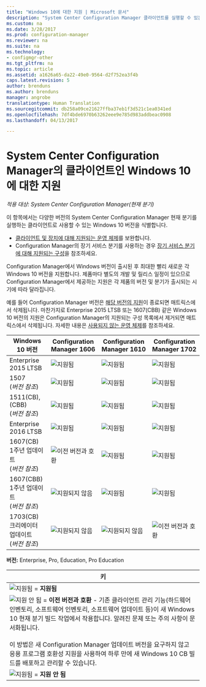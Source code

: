 ```yaml
---
title: "Windows 10에 대한 지원 | Microsoft 문서"
description: "System Center Configuration Manager 클라이언트를 실행할 수 있는 Windows 10 버전을 알아봅니다."
ms.custom: na
ms.date: 3/28/2017
ms.prod: configuration-manager
ms.reviewer: na
ms.suite: na
ms.technology:
- configmgr-other
ms.tgt_pltfrm: na
ms.topic: article
ms.assetid: a1626a65-da22-49e0-9564-d2f752ea3f4b
caps.latest.revision: 5
author: brenduns
ms.author: brenduns
manager: angrobe
translationtype: Human Translation
ms.sourcegitcommit: db258a09ce21627ffba37eb1f3d521c1ea0341ed
ms.openlocfilehash: 7df4bde6970b63262eee9e785d983addbeac0908
ms.lasthandoff: 04/13/2017

---
```

# <a name="support-for-windows-10-as-a-client-of-system-center-configuration-manager"></a>System Center Configuration Manager의 클라이언트인 Windows 10에 대한 지원

*적용 대상: System Center Configuration Manager(현재 분기)*


 이 항목에서는 다양한 버전의 System Center Configuration Manager 현재 분기를 실행하는 클라이언트로 사용할 수 있는 Windows 10 버전을 식별합니다.

- [클라이언트 및 장치에 대해 지원되는 운영 체제](/sccm/core/plan-design/configs/supported-operating-systems-for-clients-and-devices)를 보완합니다.
- Configuration Manager의 장기 서비스 분기를 사용하는 경우 [장기 서비스 분기에 대해 지원되는 구성](/sccm/core/understand/supported-configurations-for-ltsb)을 참조하세요.

Configuration Manager에서 Windows 버전이 출시된 후 최대한 빨리 새로운 각 Windows 10 버전을 지원합니다. 제품마다 별도의 개발 및 릴리스 일정이 있으므로 Configuration Manager에서 제공하는 지원은 각 제품의 버전 및 분기가 출시되는 시기에 따라 달라집니다.

예를 들어 Configuration Manager 버전은 [해당 버전의 지원](/sccm/core/servers/manage/current-branch-versions-supported)이 종료되면 매트릭스에서 삭제됩니다. 마찬가지로 Enterprise 2015 LTSB 또는 1607(CBB) 같은 Windows 10 버전의 지원은 Configuration Manager의 지원되는 구성 목록에서 제거되면 매트릭스에서 삭제됩니다. 자세한 내용은 [사용되지 않는 운영 체제](/sccm/core/plan-design/changes/removed-and-deprecated-features#deprecated-operating-systems)를 참조하세요.



|Windows 10 버전                    |Configuration Manager 1606          |Configuration Manager 1610          |    Configuration Manager 1702 |
|---------------------|-----|-----|-----|
|Enterprise 2015 LTSB                   |![지원됨](media/green_check.png) |![지원됨](media/green_check.png) |![지원됨](media/green_check.png) |
|1507 <br />(*버전 참조*)            |![지원됨](media/green_check.png) |![지원됨](media/green_check.png) |![지원됨](media/green_check.png) |
|1511(CB), (CBB)<br />(*버전 참조*) |![지원됨](media/green_check.png) |![지원됨](media/green_check.png) |![지원됨](media/green_check.png) |
|Enterprise 2016 LTSB                   |![지원됨](media/green_check.png) |![지원됨](media/green_check.png) |![지원됨](media/green_check.png) |
|1607(CB)    <br />1주년 업데이트<br />(*버전 참조*)      |![이전 버전과 호환](media/blue_compat.png) |![지원됨](media/green_check.png) |![지원됨](media/green_check.png) |
|1607(CBB)    <br />1주년 업데이트<br />(*버전 참조*)      |![지원되지 않음](media/Red_X.png)   |![지원됨](media/green_check.png) |![지원됨](media/green_check.png) |
|1703(CB)    <br />크리에이터 업데이트<br />(*버전 참조*)      |![지원되지 않음](media/Red_X.png)   |![지원되지 않음](media/Red_X.png) |![이전 버전과 호환](media/blue_compat.png) |



**버전:** Enterprise, Pro, Education, Pro Education   

|키|
|--|
|![지원됨](media/green_check.png) = **지원됨**  |
|![지원 안 됨](media/blue_compat.png)  = **이전 버전과 호환** - 기존 클라이언트 관리 기능(하드웨어 인벤토리, 소프트웨어 인벤토리, 소프트웨어 업데이트 등)이 새 Windows 10 현재 분기 빌드 작업에서 작용합니다. 알려진 문제 또는 주의 사항이 문서화됩니다. <br><br>이 방법은 새 Configuration Manager 업데이트 버전을 요구하지 않고 응용 프로그램 호환성 지원을 사용하여 하루 만에 새 Windows 10 CB 빌드를 배포하고 관리할 수 있습니다. |
|![지원됨](media/Red_X.png) = **지원 안 됨**|

